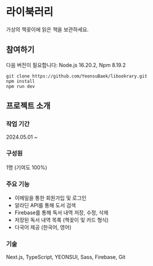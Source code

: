 # 라이북러리

가상의 책꽂이에 읽은 책을 보관하세요.

## 참여하기

다음 버전이 필요합니다: Node.js 16.20.2, Npm 8.19.2

```
git clone https://github.com/YeonsuBaek/libookrary.git
npm install
npm run dev
```

## 프로젝트 소개

### 작업 기간

2024.05.01 ~

### 구성원

1명 (기여도 100%)

### 주요 기능

- 이메일을 통한 회원가입 및 로그인
- 알라딘 API를 통해 도서 검색
- Firebase를 통해 독서 내역 저장, 수정, 삭제
- 저장된 독서 내역 목록 (책꽂이 및 카드 형식)
- 다국어 제공 (한국어, 영어)


### 기술

Next.js, TypeScript, YEONSUI, Sass, Firebase, Git
